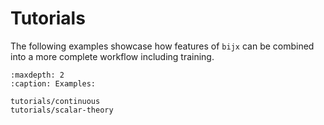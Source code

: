 # Tutorials

The following examples showcase how features of `bijx` can be combined into a more complete workflow including training.

```{toctree}
:maxdepth: 2
:caption: Examples:

tutorials/continuous
tutorials/scalar-theory
```
